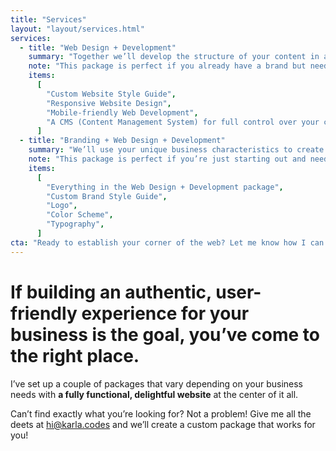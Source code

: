 ```yaml
---
title: "Services"
layout: "layout/services.html"
services:
  - title: "Web Design + Development"
    summary: "Together we’ll develop the structure of your content in a way that helps your users find what they need in the most efficient way. You’ll have a modern, accessible and user-friendly site with the option to easily update any content using the Sanity CMS (instructions included)."
    note: "This package is perfect if you already have a brand but need a sparkling new website to show off what you do or if you’re looking to update your current website with a fresh new design that will help you stand out from the crowd"
    items:
      [
        "Custom Website Style Guide",
        "Responsive Website Design",
        "Mobile-friendly Web Development",
        "A CMS (Content Management System) for full control over your content",
      ]
  - title: "Branding + Web Design + Development"
    summary: "We’ll use your unique business characteristics to create a holistic brand experience. Finding your target audience and brand personality will help us mold a brand identity that stands out in your space. Includes everything in the Web Design + Development package."
    note: "This package is perfect if you’re just starting out and need a way for your future users to pick you out of the crowd. Also great if you need a brand refresh and some structure to help make your brand a holistic experience."
    items:
      [
        "Everything in the Web Design + Development package",
        "Custom Brand Style Guide",
        "Logo",
        "Color Scheme",
        "Typography",
      ]
cta: "Ready to establish your corner of the web? Let me know how I can support you and your business  at [hi@karla.codes](mailto:hi@karla.codes). I can’t wait to meet you!"
---
```


# If building an authentic, user-friendly experience for your business is the goal, you’ve come to the right place.

I’ve set up a couple of packages that vary depending on your business needs with **a fully functional, delightful website** at the center of it all.

Can’t find exactly what you’re looking for? Not a problem! Give me all the deets at [hi@karla.codes](mailto:hi@karla.codes) and we’ll create a custom package that works for you!
